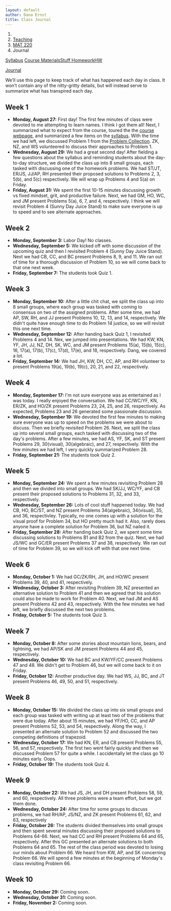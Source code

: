 ```yaml
---
layout: default
author: Dana Ernst
title: Class Journal
---
```


<ol class="breadcrumb">
  <li><a href="/"><i class="fa fa-home"></i></a></li>
  <li><a href="/teaching/">Teaching</a></li>
  <li><a href="/teaching/mat220f18">MAT 220</a></li>
  <li class="active">Journal</li>
</ol>

<div class="row">
<div class="col-xs-12">
<div class="btn-group btn-group-justified">
<a class="btn btn-default btn-success" href="{{site.baseurl}}/teaching/mat220f18/syllabus/">Syllabus</a>

<a class="btn btn-default btn-primary" href="{{site.baseurl}}/teaching/mat220f18/materials/">
<span class="hidden-xs">Course Materials</span><span class="visible-xs">Stuff</span>
</a>

<a class="btn btn-default btn-warning" href="{{site.baseurl}}/teaching/mat220f18/homework/">
<span class="hidden-xs">Homework</span><span class="visible-xs">HW</span>
</a>

<a class="btn btn-default btn-info" href="{{site.baseurl}}/teaching/mat220f18/journal/">Journal</a>
</div>
</div>
</div>

<p style="margin-top:10px;">
We’ll use this page to keep track of what has happened each day in class. It won’t contain any of the nitty-gritty details, but will instead serve to summarize what has transpired each day.
</p>

## Week 1 ##

<ul class="fa-ul">
  <li><i class="fa-li far fa-calendar-check"></i><b>Monday, August 27:</b> First day! The first few minutes of class were devoted to me attempting to learn names. I think I got them all! Next, I summarized what to expect from the course, toured the the <a href="{{site.baseurl}}/teaching/mat220f18/">course webpage</a>, and summarized a few items on the <a href="{{site.baseurl}}/teaching/mat220f18/syllabus/">syllabus</a>. With the time we had left, we discussed Problem 1 from the <a href="{{site.baseurl}}/teaching/mat220f18/220ProblemCollection.pdf">Problem Collection</a>. ZK, NZ, and WS volunteered to discuss their approaches to Problem 1.</li>
  <li><i class="fa-li far fa-calendar-check"></i><b>Wednesday, August 29:</b> We had a great second day! After fielding a few questions about the syllabus and reminding students about the day-to-day structure, we divided the class up into 8 small groups, each tasked with discussing one of the homework problems.  We had ST/JT, ER/JS, JJ/AP, RH presented their proposed solutions to Problems 2, 3, 5(b), and 5(c) respectively. We will wrap up Problems 4 and 5(a) on Friday.</li>
  <li><i class="fa-li far fa-calendar-check"></i><b>Friday, August 31:</b> We spent the first 10-15 minutes discussing growth vs fixed mindset, grit, and productive failure.  Next, we had GM, HO, WC, and JM present Problems 5(a), 6, 7, and 4, respectively.  I think we will revisit Problem 4 (Sunny Day Juice Stand) to make sure everyone is up to speed and to see alternate approaches.</li>
</ul>

## Week 2 ##

<ul class="fa-ul">
  <li><i class="fa-li far fa-calendar-check"></i><b>Monday, September 3:</b> Labor Day! No classes.</li>
  <li><i class="fa-li far fa-calendar-check"></i><b>Wednesday, September 5:</b> We kicked off with some discussion of the upcoming quiz and then I revisited Problem 4 (Sunny Day Juice Stand).  Next we had CB, CC, and BC present Problems 8, 9, and 11.  We ran out of time for a thorough discussion of Problem 10, so we will come back to that one next week.</li>
  <li><i class="fa-li far fa-calendar-check"></i><b>Friday, September 7:</b> The students took Quiz 1.</li>
</ul>

## Week 3 ##

<ul class="fa-ul">
  <li><i class="fa-li far fa-calendar-check"></i><b>Monday, September 10:</b> After a little chit chat, we split the class up into 8 small groups, where each group was tasked with coming to consensus on two of the assigned problems.  After some time, we had AP, SW, RH, and JJ present Problems 10, 12, 13, and 14, respectively.  We didn't quite have enough time to do Problem 14 justice, so we will revisit this one next time.</li>
  <li><i class="fa-li far fa-calendar-check"></i><b>Wednesday, September 12:</b> After handing back Quiz 1, I revisited Problems 4 and 14. Nex, we jumped into presentations.  We had KW, KN, YF, JH, JJ, NZ, DH, SK, WC, and JM present Problems 15(a), 15(b), 15(c), 16, 17(a), 17(b), 17(c), 17(d), 17(e), and 18, respectively.  Dang, we covered a lot.</li>
  <li><i class="fa-li far fa-calendar-check"></i><b>Friday, September 14:</b> We had JH, KW, DH, CC, AP, and RH volunteer to present Problems 19(a), 19(b), 19(c), 20, 21, and 22, respectively.</li>
</ul>

## Week 4 ##

<ul class="fa-ul">
  <li><i class="fa-li far fa-calendar-check"></i><b>Monday, September 17:</b> I'm not sure everyone was as entertained as I was today. I really enjoyed the conversation.  We had CC/WC/YF, KN, ER/ZK, and HO/ZK present Problems 23, 24, 25, and 26, respectively.  As expected, Problems 23 and 26 generated some passionate discussion.</li>
  <li><i class="fa-li far fa-calendar-check"></i><b>Wednesday, September 19:</b> We devoted the first few minutes to making sure everyone was up to speed on the problems we were about to discuss.  Then we briefly revisited Problem 26.  Next, we split the class up into several small groups, each tasked with discussing two of the day's problems.  After a few minutes, we had AS, YF, SK, and ST present Problems 29, 30(visual), 30(algebraic), and 27, respectively.  With the few minutes we had left, I very quickly summarized Problem 28.</li>
  <li><i class="fa-li far fa-calendar-check"></i><b>Friday, September 21:</b> The students took Quiz 2.</li>
</ul>

## Week 5 ##

<ul class="fa-ul">
  <li><i class="fa-li far fa-calendar-check"></i><b>Monday, September 24:</b> We spent a few minutes revisiting Problem 28 and then we divided into small groups.  We had SK/JJ, WC/YF, and CB present their proposed solutions to Problems 31, 32, and 33, respectively.</li>
  <li><i class="fa-li far fa-calendar-check"></i><b>Wednesday, September 26:</b> Lots of cool stuff happened today.  We had CB, HO, BC/ST, and NZ present Problems 34(algebraic), 34(visual), 35, and 36, respectivley.  Typically, no one comes up with a solution for the visual proof for Problem 34, but HO pretty much had it. Also, rarely does anyone have a complete solution for Problem 36, but NZ nailed it.</li>
  <li><i class="fa-li far fa-calendar-check"></i><b>Friday, September 28:</b> After handing back Quiz 2, we spent some time discussing solutions to Problems B1 and B2 from the quiz. Next, we had JS/WC and GC/ER present Problems 37 and 38, respectively.  We ran out of time for Problem 39, so we will kick off with that one next time.</li>
</ul>

## Week 6 ##

<ul class="fa-ul">
  <li><i class="fa-li far fa-calendar-check"></i><b>Monday, October 1:</b> We had GC/ZK/RH, JH, and HO/WC present Problems 39, 40, and 41, respectively.</li>
  <li><i class="fa-li far fa-calendar-check"></i><b>Wednesday, October 3:</b> After revisiting Problem 39, NZ presented an alternative solution to Problem 41 and then we agreed that his solution could also be made to work for Problem 40.  Next, we had JM and AS present Problems 42 and 43, respectively.  With the few minutes we had left, we briefly discussed the next two problems.</li>
  <li><i class="fa-li far fa-calendar-check"></i><b>Friday, October 5:</b> The students took Quiz 3.</li>
</ul>

## Week 7 ##

<ul class="fa-ul">
  <li><i class="fa-li far fa-calendar-check"></i><b>Monday, October 8:</b> After some stories about mountain lions, bears, and lightning, we had AP/SK and JM present Problems 44 and 45, respectively.</li>
  <li><i class="fa-li far fa-calendar-check"></i><b>Wednesday, October 10:</b> We had BC and KW/YF/CC present Problems 47 and 48.  We didn't get to Problem 46, but we will come back to it on Friday.</li>
  <li><i class="fa-li far fa-calendar-check"></i><b>Friday, October 12:</b> Another productive day. We had WS, JJ, BC, and JT present Problems 46, 49, 50, and 51, respectively.</li>
</ul>

## Week 8 ##

<ul class="fa-ul">
  <li><i class="fa-li far fa-calendar-check"></i><b>Monday, October 15:</b> We divided the class up into six small groups and each group was tasked with writing up at least two of the problems that were due today.  After about 15 minutes, we had YF/HO, CC, and AP present Problems 52, 53, and 54, respectively. Along the way, I presented an alternate solution to Problem 52 and discussed the two competing definitions of trapezoid.</li>
  <li><i class="fa-li far fa-calendar-check"></i><b>Wednesday, October 17:</b> We had KN, ER, and CB present Problems 55, 56, and 57, respectively.  The first two went fairly quickly and then we discussed Problem 57 for quite a while.  I accidentally let the class go 10 minutes early.  Oops.</li>
  <li><i class="fa-li far fa-calendar-check"></i><b>Friday, October 19:</b> The students took Quiz 4.</li>
</ul>

## Week 9 ##

<ul class="fa-ul">
  <li><i class="fa-li far fa-calendar-check"></i><b>Monday, October 22:</b> We had JS, JH, and DH present Problems 58, 59, and 60, respectively.  All three problems were a team effort, but we got them done.</li>
  <li><i class="fa-li far fa-calendar-check"></i><b>Wednesday, October 24:</b> After time for some groups to discuss problems, we had RH/AP, JS/NZ, and ZK present Problems 61, 62, and 63, respectively</li>
  <li><i class="fa-li far fa-calendar-check"></i><b>Friday, October 26:</b> The students divided themselves into small groups and then spent several minutes discussing their proposed solutions to Problems 64-66.  Next, we had CC and RH present Problems 64 and 65, respectively.  After this GC presented an alternate solutions to both Problems 64 and 65.  The rest of the class period was devoted to losing our minds about Problem 66.  We heard from KW, AP, and SK concerning Problem 66.  We will spend a few minutes at the beginning of Monday's class revisiting Problem 66.</li>
</ul>

## Week 10 ##

<ul class="fa-ul">
  <li><i class="fa-li far fa-calendar-check"></i><b>Monday, October 29:</b> Coming soon.</li>
  <li><i class="fa-li far fa-calendar-check"></i><b>Wednesday, October 31:</b> Coming soon.</li>
  <li><i class="fa-li far fa-calendar-check"></i><b>Friday, November 2:</b> Coming soon.</li>
</ul>
